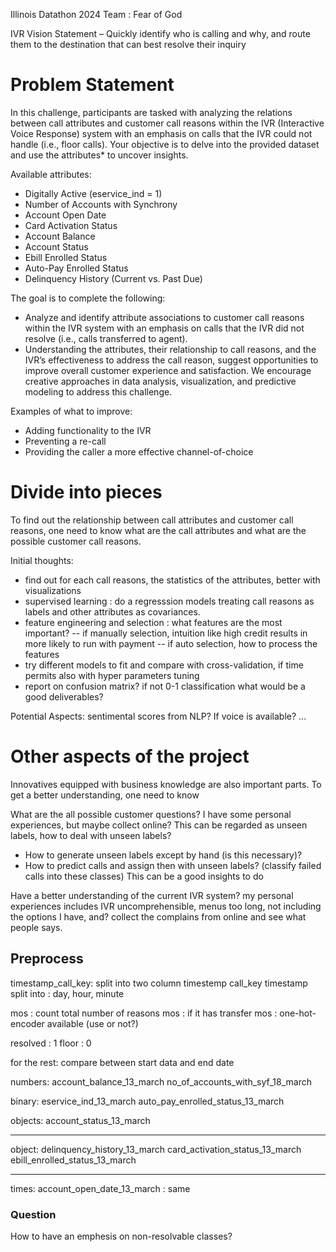 Illinois Datathon 2024
Team : Fear of God

IVR Vision Statement – Quickly identify who is calling and why, and route them to the destination that can best resolve their inquiry

# Problem Statement

In this challenge, participants are tasked with 
analyzing the relations between call attributes and customer call reasons 
within the IVR (Interactive Voice Response) system 
with an emphasis on calls that the IVR could not handle (i.e., floor calls). 
Your objective is to delve into the provided dataset and use the attributes* to uncover insights.

Available attributes:
 - Digitally Active (eservice_ind = 1)
 - Number of Accounts with Synchrony 
 - Account Open Date
 - Card Activation Status 
 - Account Balance
 - Account Status
 - Ebill Enrolled Status
 - Auto-Pay Enrolled Status
 - Delinquency History (Current vs. Past Due)

The goal is to complete the following:
 - Analyze and identify attribute associations to customer call reasons within the IVR system 
    with an emphasis on calls that the IVR did not resolve (i.e., calls transferred to agent).
 - Understanding the attributes, 
    their relationship to call reasons, 
    and the IVR’s effectiveness to address the call reason, 
    suggest opportunities to improve overall customer experience and satisfaction. 
    We encourage creative approaches in data analysis, visualization, and predictive modeling to address this challenge.

Examples of what to improve: 
 - Adding functionality to the IVR
 - Preventing a re-call
 - Providing the caller a more effective channel-of-choice

# Divide into pieces

To find out the relationship between call attributes and customer call reasons, 
one need to know what are the call attributes and what are the possible customer call reasons. 

Initial thoughts: 
 - find out for each call reasons, the statistics of the attributes, better with visualizations 
 - supervised learning : do a regresssion models treating call reasons as labels and other attributes as covariances.
 - feature engineering and selection : what features are the most important?
        -- if manually selection, intuition like high credit results in more likely to run with payment 
        -- if auto selection, how to process the features
 - try different models to fit and compare with cross-validation, if time permits also with hyper parameters tuning
 - report on confusion matrix? if not 0-1 classification what would be a good deliverables?

Potential Aspects:
 sentimental scores from NLP? If voice is available? ...

 
# Other aspects of the project

Innovatives equipped with business knowledge are also important parts. To get a better understanding, one need to know

What are the all possible customer questions? I have some personal experiences, but maybe collect online? 
This can be regarded as unseen labels, how to deal with unseen labels?
 - How to generate unseen labels except by hand (is this necessary)?
 - How to predict calls and assign then with unseen labels? (classify failed calls into these classes) This can be a good
   insights to do

Have a better understanding of the current IVR system? 
my personal experiences includes IVR uncomprehensible, menus too long, not including the options I have, and? collect the complains 
from online and see what people says.



## Preprocess

timestamp_call_key: split into two column timestemp call_key
timestamp split into : day, hour, minute
 
mos : count total number of reasons
mos : if it has transfer 
mos : one-hot-encoder available (use or not?)

resolved : 1
floor : 0

for the rest: compare between start data and end date

numbers:
account_balance_13_march
no_of_accounts_with_syf_18_march

binary:
eservice_ind_13_march
auto_pay_enrolled_status_13_march

objects:
account_status_13_march

------------------------------------
object:
delinquency_history_13_march
card_activation_status_13_march
ebill_enrolled_status_13_march


----------------------------------------------------
times:
account_open_date_13_march : same


### Question
How to have an emphesis on non-resolvable classes?